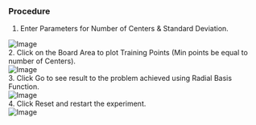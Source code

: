 ### Procedure
1. Enter Parameters for Number of Centers & Standard Deviation.
<img src="" alt="Image" style="display: block; margin: 0 auto;">
2. Click on the Board Area to plot Training Points (Min points be equal to number of Centers).
<img src="" alt="Image" style="display: block; margin: 0 auto;">
3. Click Go to see result to the problem achieved using Radial Basis Function.
<img src="" alt="Image" style="display: block; margin: 0 auto;">
4. Click Reset and restart the experiment.
<img src="" alt="Image" style="display: block; margin: 0 auto;">